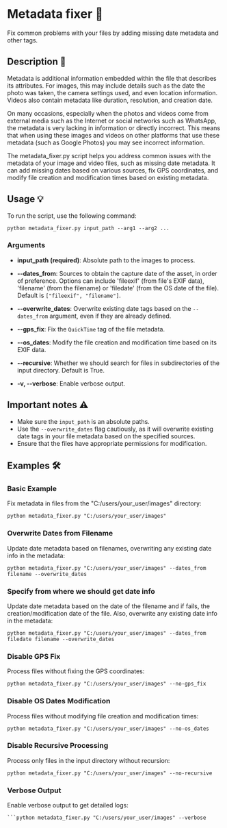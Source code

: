 # Metadata fixer 📂

Fix common problems with your files by adding missing date metadata and other tags.

## Description 📝

Metadata is additional information embedded within the file that describes its attributes. For images, this may include details such as the date the photo was taken, the camera settings used, and even location information. Videos also contain metadata like duration, resolution, and creation date.

On many occasions, especially when the photos and videos come from external media such as the Internet or social networks such as WhatsApp, the metadata is very lacking in information or directly incorrect. This means that when using these images and videos on other platforms that use these metadata (such as Google Photos) you may see incorrect information.

The metadata_fixer.py script helps you address common issues with the metadata of your image and video files, such as missing date metadata. It can add missing dates based on various sources, fix GPS coordinates, and modify file creation and modification times based on existing metadata.

## Usage 💡

To run the script, use the following command:

```
python metadata_fixer.py input_path --arg1 --arg2 ...
```

### Arguments

- **input_path (required)**: Absolute path to the images to process.

- **--dates_from**: Sources to obtain the capture date of the asset, in order of preference. Options can include 'fileexif' (from file's EXIF data), 'filename' (from the filename) or 'filedate' (from the OS date of the file). Default is `["fileexif", "filename"]`.

- **--overwrite_dates**: Overwrite existing date tags based on the `--dates_from` argument, even if they are already defined.

- **--gps_fix**: Fix the `QuickTime` tag of the file metadata.

- **--os_dates**: Modify the file creation and modification time based on its EXIF data.

- **--recursive**: Whether we should search for files in subdirectories of the input directory. Default is True.

- **-v, --verbose**: Enable verbose output.

## Important notes ⚠️

- Make sure the `input_path` is an absolute paths.
- Use the `--overwrite_dates` flag cautiously, as it will overwrite existing date tags in your file metadata based on the specified sources.
- Ensure that the files have appropriate permissions for modification.

## Examples 🛠️

### Basic Example

Fix metadata in files from the "C:/users/your_user/images" directory:

```
python metadata_fixer.py "C:/users/your_user/images"
```

### Overwrite Dates from Filename

Update date metadata based on filenames, overwriting any existing date info in the metadata:

```
python metadata_fixer.py "C:/users/your_user/images" --dates_from filename --overwrite_dates
```

### Specify from where we should get date info

Update date metadata based on the date of the filename and if fails, the creation/modification date of the file. Also, overwrite any existing date info in the metadata:

```
python metadata_fixer.py "C:/users/your_user/images" --dates_from filedate filename --overwrite_dates
```

### Disable GPS Fix

Process files without fixing the GPS coordinates:

```
python metadata_fixer.py "C:/users/your_user/images" --no-gps_fix
```

### Disable OS Dates Modification

Process files without modifying file creation and modification times:

```
python metadata_fixer.py "C:/users/your_user/images" --no-os_dates
```

### Disable Recursive Processing

Process only files in the input directory without recursion:

```
python metadata_fixer.py "C:/users/your_user/images" --no-recursive
```

### Verbose Output

Enable verbose output to get detailed logs:

````
```python metadata_fixer.py "C:/users/your_user/images" --verbose
````

